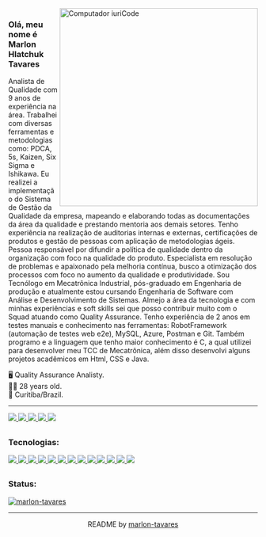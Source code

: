 <img src="https://raw.githubusercontent.com/MicaelliMedeiros/micaellimedeiros/master/image/computer-illustration.png" min-width="200px" max-width="400px" width="400px" align="right" alt="Computador iuriCode">
<h3> Olá, meu nome é Marlon Hlatchuk Tavares</h3>
<p align="left"> 
 Analista de Qualidade com 9 anos de experiência na área. Trabalhei com diversas ferramentas e metodologias como: PDCA, 5s, Kaizen, Six Sigma e Ishikawa. Eu realizei a implementação do Sistema de Gestão da Qualidade da empresa, mapeando e elaborando todas as documentações da área da qualidade e prestando mentoria aos demais setores. Tenho experiência na realização de auditorias internas e externas, certificações de produtos e gestão de pessoas com aplicação de metodologias ágeis. Pessoa responsável por difundir a política de qualidade dentro da organização com foco na qualidade do produto. Especialista em resolução de problemas e apaixonado pela melhoria contínua, busco a otimização dos processos com foco no aumento da qualidade e produtividade. Sou Tecnólogo em Mecatrônica Industrial, pós-graduado em Engenharia de produção e atualmente estou cursando Engenharia de Software com Análise e Desenvolvimento de Sistemas. Almejo a área da tecnologia e com minhas experiências e soft skills sei que posso contribuir muito com o Squad atuando como Quality Assurance. Tenho experiência de 2 anos em testes manuais e conhecimento nas ferramentas: RobotFramework (automação de testes web e2e), MySQL, Azure, Postman e Git. Também programo e a linguagem que tenho maior conhecimento é C, a qual utilizei para desenvolver meu TCC de Mecatrônica, além disso desenvolvi alguns projetos acadêmicos em Html, CSS e Java.<br></p>
      🖥️ Quality Assurance Analisty.<br>
      🚶‍♂️  28 years old. <br>
      🏡 Curitiba/Brazil.<br>
<hr>    
<div align="left">          
<a href="https://api.whatsapp.com/send?l=pt-BR&phone=5541988362727&text=Ol%C3%A1%2C%20tudo%20bem%3F">
<img src="https://img.shields.io/badge/WhatsApp-25D366?style=for-the-badge&logo=whatsapp&logoColor=white" href /> </a>

<a href="https://t.me/marlonhtk">
<img src="https://img.shields.io/badge/Telegram-2CA5E0?style=for-the-badge&logo=telegram&logoColor=white" href /> </a>

<a href="https://mail.google.com/mail/u/?authuser=marlon.h.tavares@gmail.com">
<img src="https://img.shields.io/badge/Gmail-D14836?style=for-the-badge&logo=gmail&logoColor=white" href /> </a>

<a href="https://www.linkedin.com/in/marlon-tavares/">
<img src="https://img.shields.io/badge/LinkedIn-0077B5?style=for-the-badge&logo=linkedin&logoColor=white" href /> </a>

<a href="https://www.behance.net/marlonhtav1194">
<img src="https://img.shields.io/badge/-Behance-blue?style=for-the-badge&logo=behance&logoColor=white" href /> </a>
  </div>
  
## <h3>Tecnologias:</h3>
 
<a href="colocar link Postman">
<img src="https://img.shields.io/badge/Postman-FF6C37?style=for-the-badge&logo=Postman&logoColor=white" href /> </a>
<a href="colocar link Selenium">
<img src="https://img.shields.io/badge/Selenium-43B02A?style=for-the-badge&logo=Selenium&logoColor=white" href /> </a>
<a href="colocar link Cypress">
<img src="https://img.shields.io/badge/Cypress-17202C?style=for-the-badge&logo=cypress&logoColor=white" href /> </a>
<a href="colocar link Jira">
<img src="https://img.shields.io/badge/Jira-0052CC?style=for-the-badge&logo=Jira&logoColor=white" href /> </a>
<a href="colocar link Azure">
<img src="https://img.shields.io/badge/Azure_DevOps-0078D7?style=for-the-badge&logo=azure-devops&logoColor=white" href /> </a>
<a href="https://pt.wikipedia.org/wiki/MySQL">
<img src="https://img.shields.io/badge/MySQL-00000F?style=for-the-badge&logo=mysql&logoColor=white" href /> </a>
<a href="colocar link VScode">
<img src="https://img.shields.io/badge/Visual_Studio_Code-0078D4?style=for-the-badge&logo=visual%20studio%20code&logoColor=white" href /> </a>
<a href="colocar link SublimeText">
<img src="https://img.shields.io/badge/sublime_text-%23575757.svg?&style=for-the-badge&logo=sublime-text&logoColor=important" href /> </a>
<a href="colocar link Trello">
<img src="https://img.shields.io/badge/Trello-0052CC?style=for-the-badge&logo=trello&logoColor=white" href /> </a>
<a href="colocar link Excel">
<img src="https://img.shields.io/badge/Microsoft_Excel-217346?style=for-the-badge&logo=microsoft-excel&logoColor=white" href /> </a>
<a href="colocar link PSD">
<img src="https://img.shields.io/badge/Adobe%20Photoshop-31A8FF?style=for-the-badge&logo=Adobe%20Photoshop&logoColor=black" href /> </a>
<a href="colocar link Wordpress">
<img src="https://img.shields.io/badge/Wordpress-21759B?style=for-the-badge&logo=wordpress&logoColor=white" href /> </a>
<a href="colocar link AI">
<img src="https://img.shields.io/badge/Adobe%20Illustrator-FF9A00?style=for-the-badge&logo=adobe%20illustrator&logoColor=white" href /> </a>
 
 ## <h3>Status:</h3>

<div align="left"> 
   
[![marlon-tavares](https://github-readme-stats.vercel.app/api/top-langs/?username=marlon-tavares&hide=html&layout=compact&theme=dark)](https://github.com/marlon-tavares/)

</div>
   
 <hr>
 
 <footer align='center'> README by  <a href='https://github.com/marlon-tavares'> marlon-tavares </a> </footer>
